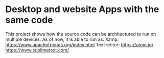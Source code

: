 # Desktop and website Apps with the same code
This project shows how the source code can be architectured to run on multiple devices. As of now, it is able to run as:
Xamp:
https://www.apachefriends.org/index.html
Text editor:
https://atom.io/
https://www.sublimetext.com/



